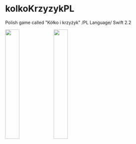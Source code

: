 # kolkoKrzyzykPL
Polish game called "Kółko i krzyżyk" /PL Language/ Swift 2.2

<img src="https://cloud.githubusercontent.com/assets/19606025/16181985/aa37c638-36a1-11e6-8800-34bb9f75e1bb.png" width="30%"></img> <img src="https://cloud.githubusercontent.com/assets/19606025/16181984/aa11aade-36a1-11e6-861d-5ea55ed8af8a.png" width="30%"></img> 
